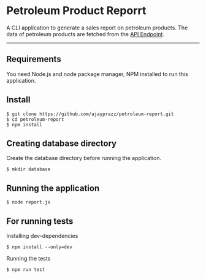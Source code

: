 # Petroleum Product Reporrt

A CLI application to generate a sales report on petroleum products. The data of petroleum products are fetched from the [API Endpoint](https://raw.githubusercontent.com/younginnovations/internship-challenges/master/programming/petroleum-report/data.json).

---

## Requirements

You need Node.js and node package manager, NPM installed to run this application.

## Install

```
$ git clone https://github.com/ajayprazz/petroleum-report.git
$ cd petroleum-report
$ npm install
```

## Creating database directory

Create the database directory before running the application.

```
$ mkdir database
```

## Running the application

```
$ node report.js
```

## For running tests

Installing dev-dependencies

```
$ npm install --only=dev
```

Running the tests

```
$ npm run test
```
